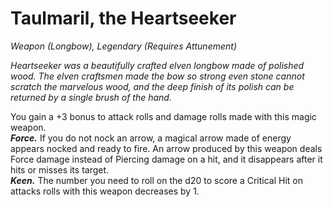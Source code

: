 # Taulmaril, the Heartseeker
*Weapon (Longbow), Legendary (Requires Attunement)*

*Heartseeker was a beautifully crafted elven longbow made of polished wood. The elven craftsmen made the bow so strong even stone cannot scratch the marvelous wood, and the deep finish of its polish can be returned by a single brush of the hand.*

You gain a +3 bonus to attack rolls and damage rolls made with this magic weapon.  
***Force.*** If you do not nock an arrow, a magical arrow made of energy appears nocked and ready to fire. An arrow produced by this weapon deals Force damage instead of Piercing damage on a hit, and it disappears after it hits or misses its target.  
***Keen.*** The number you need to roll on the d20 to score a Critical Hit on attacks rolls with this weapon decreases by 1.